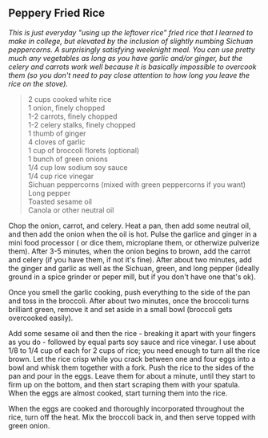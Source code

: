 ## Peppery Fried Rice

_This is just everyday "using up the leftover rice" fried rice that I learned to make in college, but elevated by the inclusion of slightly numbing Sichuan peppercorns.  A surprisingly satisfying weeknight meal.  You can use pretty much any vegetables as long as you have garlic and/or ginger, but the celery and carrots work well because it is basically impossible to overcook them (so you don't need to pay close attention to how long you leave the rice on the stove)._  

  
> 2 cups cooked white rice  
> 1 onion, finely chopped  
> 1-2 carrots, finely chopped  
> 1-2 celery stalks, finely chopped  
> 1 thumb of ginger  
> 4 cloves of garlic  
> 1 cup of broccoli florets (optional)  
> 1 bunch of green onions  
> 1/4 cup low sodium soy sauce  
> 1/4 cup rice vinegar  
> Sichuan peppercorns (mixed with green peppercorns if you want)  
> Long pepper   
> Toasted sesame oil  
> Canola or other neutral oil  

Chop the onion, carrot, and celery. Heat a pan, then add some neutral oil, and then add the onion when the oil is hot.  Pulse the garlice and ginger in a mini food processor (
or dice them, microplane them, or otherwize pulverize them).  After 3-5 minutes, when the onion begins to brown, add the carrot and celery (if you have them, if not it's fine).  After about two minutes, add the ginger and garlic as well as the Sichuan, green, and long pepper (ideally ground in a spice grinder or peper mill, but if you don't have one that's ok).  

Once you smell the garlic cooking, push everything to the side of the pan and toss in the broccoli.  After about two minutes, once the broccoli turns brilliant green, remove it and set aside in a small bowl (broccoli gets overcooked easily).   

Add some sesame oil and then the rice - breaking it apart with your fingers as you do - followed by equal parts soy sauce and rice vinegar.  I use about 1/8 to 1/4 cup of each for 2 cups of rice; you need enough to turn all the rice brown.  Let the rice crisp while you crack between one and four eggs into a bowl and whisk them together with a fork.  Push the rice to the sides of the pan and pour in the eggs.  Leave them for about a minute, until they start to firm up on the bottom, and then start scraping them with your spatula.  When the eggs are almost cooked, start turning them into the rice.  

When the eggs are cooked and thoroughly incorporated throughout the rice, turn off the heat.  Mix the broccoli back in, and then serve topped with green onion.
